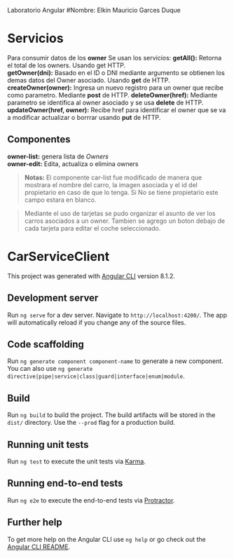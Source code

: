 Laboratorio Angular
#Nombre: Elkin Mauricio Garces Duque 

# Servicios
Para consumir datos de los **owner**
Se usan los servicios:
**getAll():** Retorna el total de los owners. Usando get HTTP.  
**getOwner(dni):** Basado en el ID o DNI mediante argumento se obtienen los demas datos del Owner asociado. Usando **get** de HTTP.  
**createOwner(owner):** Ingresa un nuevo registro para un owner que recibe como parametro. Mediante **post** de HTTP.  **deleteOwner(href):** Mediante parametro se identifica al owner asociado y se  usa **delete** de HTTP.  
**updateOwner(href, owner):** Recibe href para identificar el owner que se va a modificar actualizar o borrrar usando **put** de HTTP.  


## Componentes
**owner-list:** genera lista de *Owners*  
**owner-edit:** Edita, actualiza o elimina owners


>**Notas:** El componente car-list fue modificado de manera que mostrara el nombre del carro, la imagen asociada y el id del propietario en caso de que lo tenga. Si  No se tiene propietario este campo estara en blanco. 

>Mediante el uso de tarjetas se pudo organizar el asunto de ver los carros asociados a un owner. Tambien se agrego un boton debajo de cada tarjeta para editar el coche seleccionado.

# CarServiceClient

This project was generated with [Angular CLI](https://github.com/angular/angular-cli) version 8.1.2.

## Development server

Run `ng serve` for a dev server. Navigate to `http://localhost:4200/`. The app will automatically reload if you change any of the source files.

## Code scaffolding

Run `ng generate component component-name` to generate a new component. You can also use `ng generate directive|pipe|service|class|guard|interface|enum|module`.

## Build

Run `ng build` to build the project. The build artifacts will be stored in the `dist/` directory. Use the `--prod` flag for a production build.

## Running unit tests

Run `ng test` to execute the unit tests via [Karma](https://karma-runner.github.io).

## Running end-to-end tests

Run `ng e2e` to execute the end-to-end tests via [Protractor](http://www.protractortest.org/).

## Further help

To get more help on the Angular CLI use `ng help` or go check out the [Angular CLI README](https://github.com/angular/angular-cli/blob/master/README.md).